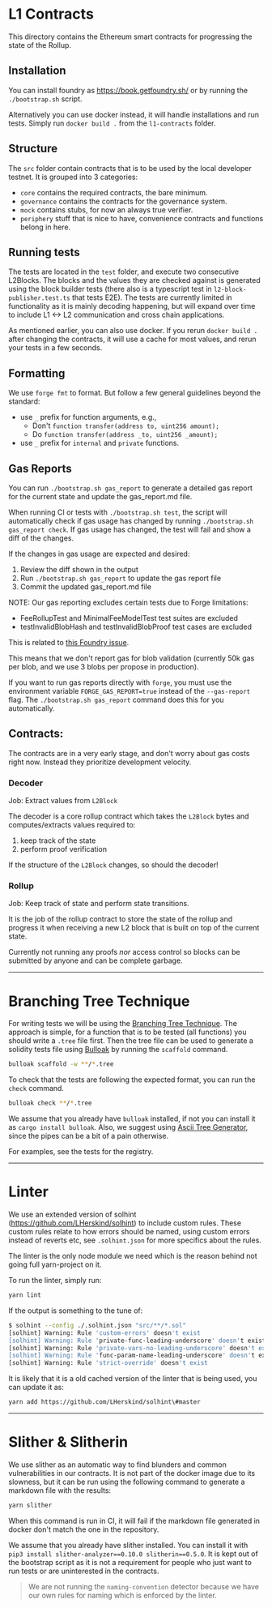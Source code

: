 # L1 Contracts

This directory contains the Ethereum smart contracts for progressing the state of the Rollup.

## Installation

You can install foundry as https://book.getfoundry.sh/ or by running the `./bootstrap.sh` script.

Alternatively you can use docker instead, it will handle installations and run tests. Simply run `docker build .` from the `l1-contracts` folder.

## Structure

The `src` folder contain contracts that is to be used by the local developer testnet. It is grouped into 3 categories:

- `core` contains the required contracts, the bare minimum.
- `governance` contains the contracts for the governance system.
- `mock` contains stubs, for now an always true verifier.
- `periphery` stuff that is nice to have, convenience contracts and functions belong in here.

## Running tests

The tests are located in the `test` folder, and execute two consecutive L2Blocks. The blocks and the values they are checked against is generated using the block builder tests (there also is a typescript test in `l2-block-publisher.test.ts` that tests E2E). The tests are currently limited in functionality as it is mainly decoding happening, but will expand over time to include L1 <-> L2 communication and cross chain applications.

As mentioned earlier, you can also use docker. If you rerun `docker build .` after changing the contracts, it will use a cache for most values, and rerun your tests in a few seconds.

## Formatting

We use `forge fmt` to format. But follow a few general guidelines beyond the standard:

- use `_` prefix for function arguments, e.g.,
  - Don't `function transfer(address to, uint256 amount);`
  - Do `function transfer(address _to, uint256 _amount);`
- use `_` prefix for `internal` and `private` functions.

## Gas Reports

You can run `./bootstrap.sh gas_report` to generate a detailed gas report for the current state and update the gas_report.md file.

When running CI or tests with `./bootstrap.sh test`, the script will automatically check if gas usage has changed by running `./bootstrap.sh gas_report check`. If gas usage has changed, the test will fail and show a diff of the changes.

If the changes in gas usage are expected and desired:

1. Review the diff shown in the output
2. Run `./bootstrap.sh gas_report` to update the gas report file
3. Commit the updated gas_report.md file

NOTE: Our gas reporting excludes certain tests due to Forge limitations:

- FeeRollupTest and MinimalFeeModelTest test suites are excluded
- testInvalidBlobHash and testInvalidBlobProof test cases are excluded

This is related to [this Foundry issue](https://github.com/foundry-rs/foundry/issues/10074).

This means that we don't report gas for blob validation (currently 50k gas per blob, and we use 3 blobs per propose in production).

If you want to run gas reports directly with `forge`, you must use the environment variable `FORGE_GAS_REPORT=true` instead of the `--gas-report` flag. The `./bootstrap.sh gas_report` command does this for you automatically.

## Contracts:

The contracts are in a very early stage, and don't worry about gas costs right now. Instead they prioritize development velocity.

### Decoder

Job: Extract values from `L2Block`

The decoder is a core rollup contract which takes the `L2Block` bytes and computes/extracts values required to:

1. keep track of the state
1. perform proof verification

If the structure of the `L2Block` changes, so should the decoder!

### Rollup

Job: Keep track of state and perform state transitions.

It is the job of the rollup contract to store the state of the rollup and progress it when receiving a new L2 block that is built on top of the current state.

Currently not running any proofs _nor_ access control so blocks can be submitted by anyone and can be complete garbage.

---

# Branching Tree Technique

For writing tests we will be using the [Branching Tree Technique](https://www.youtube.com/watch?v=0-EmbNVgFA4).
The approach is simple, for a function that is to be tested (all functions) you should write a `.tree` file first.
Then the tree file can be used to generate a solidity tests file using [Bulloak](https://github.com/alexfertel/bulloak) by running the `scaffold` command.

```bash
bulloak scaffold -w **/*.tree
```

To check that the tests are following the expected format, you can run the `check` command.

```bash
bulloak check **/*.tree
```

We assume that you already have `bulloak` installed, if not you can install it as `cargo install bulloak`.
Also, we suggest using [Ascii Tree Generator](https://marketplace.visualstudio.com/items?itemName=aprilandjan.ascii-tree-generator), since the pipes can be a bit of a pain otherwise.

For examples, see the tests for the registry.

---

# Linter

We use an extended version of solhint (https://github.com/LHerskind/solhint) to include custom rules. These custom rules relate to how errors should be named, using custom errors instead of reverts etc, see `.solhint.json` for more specifics about the rules.

The linter is the only node module we need which is the reason behind not going full yarn-project on it.

To run the linter, simply run:

```bash
yarn lint
```

If the output is something to the tune of:

```bash
$ solhint --config ./.solhint.json "src/**/*.sol"
[solhint] Warning: Rule 'custom-errors' doesn't exist
[solhint] Warning: Rule 'private-func-leading-underscore' doesn't exist
[solhint] Warning: Rule 'private-vars-no-leading-underscore' doesn't exist
[solhint] Warning: Rule 'func-param-name-leading-underscore' doesn't exist
[solhint] Warning: Rule 'strict-override' doesn't exist
```

It is likely that it is a old cached version of the linter that is being used, you can update it as:

```bash
yarn add https://github.com/LHerskind/solhint\#master
```

---

# Slither & Slitherin

We use slither as an automatic way to find blunders and common vulnerabilities in our contracts. It is not part of the docker image due to its slowness, but it can be run using the following command to generate a markdown file with the results:

```bash
yarn slither
```

When this command is run in CI, it will fail if the markdown file generated in docker don't match the one in the repository.

We assume that you already have slither installed. You can install it with `pip3 install slither-analyzer==0.10.0 slitherin==0.5.0`. It is kept out of the bootstrap script as it is not a requirement for people who just want to run tests or are uninterested in the contracts.

> We are not running the `naming-convention` detector because we have our own rules for naming which is enforced by the linter.
